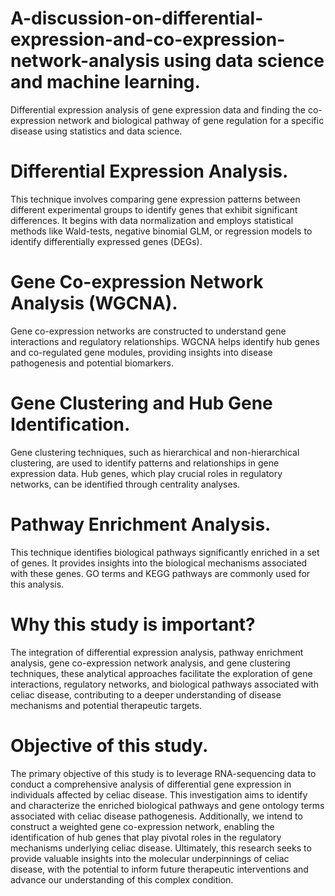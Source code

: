 # A-discussion-on-differential-expression-and-co-expression-network-analysis using data science and machine learning.
Differential expression analysis of gene expression data and finding the co-expression network and  biological pathway of gene regulation for a specific disease using statistics and data science.
# Differential Expression Analysis.
This technique involves comparing gene expression patterns between different experimental groups to identify genes that exhibit significant differences. It begins with data normalization and employs statistical methods like Wald-tests, negative binomial GLM, or regression models to identify differentially expressed genes (DEGs).
# Gene Co-expression Network Analysis (WGCNA).
Gene co-expression networks are constructed to understand gene interactions and regulatory relationships. WGCNA helps identify hub genes and co-regulated gene modules, providing insights into disease pathogenesis and potential biomarkers.
# Gene Clustering and Hub Gene Identification.
Gene clustering techniques, such as hierarchical and non-hierarchical clustering, are used to identify patterns and relationships in gene expression data. Hub genes, which play crucial roles in regulatory networks, can be identified through centrality analyses.
# Pathway Enrichment Analysis.
This technique identifies biological pathways significantly enriched in a set of genes. It provides insights into the biological mechanisms associated with these genes. GO terms and KEGG pathways are commonly used for this analysis.
# Why this study is important?
The integration of differential expression analysis, pathway enrichment analysis, gene co-expression network analysis, and gene clustering techniques, these analytical approaches facilitate the exploration of gene interactions, regulatory networks, and biological pathways associated with celiac disease, contributing to a deeper understanding of disease mechanisms and potential therapeutic targets.
# Objective of this study.
The primary objective of this study is to leverage RNA-sequencing data to conduct a comprehensive analysis of differential gene expression in individuals affected by celiac disease. This investigation aims to identify and characterize the enriched biological pathways and gene ontology terms associated with celiac disease pathogenesis. Additionally, we intend to construct a weighted gene co-expression network, enabling the identification of hub genes that play pivotal roles in the regulatory mechanisms underlying celiac disease. Ultimately, this research seeks to provide valuable insights into the molecular underpinnings of celiac disease, with the potential to inform future therapeutic interventions and advance our understanding of this complex condition.
